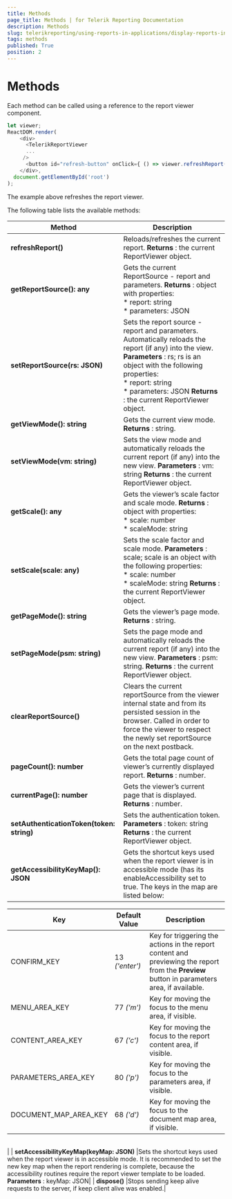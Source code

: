 ```yaml
---
title: Methods
page_title: Methods | for Telerik Reporting Documentation
description: Methods
slug: telerikreporting/using-reports-in-applications/display-reports-in-applications/web-application/react-report-viewer/api-reference/methods
tags: methods
published: True
position: 2
---
```


# Methods



Each method can be called using a reference to the report viewer component.         

    
````JavaScript
let viewer;
ReactDOM.render(
    <div>
      <TelerikReportViewer
      ...
     />
      <button id="refresh-button" onClick={ () => viewer.refreshReport() }>Refresh</button>
    </div>,
  document.getElementById('root')
);
````

The example above refreshes the report viewer.         

The following table lists the available methods:         

|  __Method__ |  __Description__ |
| ------ | ------ |
| __refreshReport()__ |Reloads/refreshes the current report. __Returns__ : the current ReportViewer object.|
| __getReportSource(): any__ |Gets the current ReportSource - report and parameters. __Returns__ : object with properties:<br/>* report: string<br/>* parameters: JSON|
| __setReportSource(rs: JSON)__ |Sets the report source - report and parameters. Automatically reloads the report (if any) into the view. __Parameters__ : rs; rs is an object with the following properties:<br/>* report: string<br/>* parameters: JSON __Returns__ : the current ReportViewer object.|
| __getViewMode(): string__ |Gets the current view mode. __Returns__ : string.|
| __setViewMode(vm: string)__ |Sets the view mode and automatically reloads the current report (if any) into the new view. __Parameters__ : vm: string __Returns__ : the current ReportViewer object.|
| __getScale(): any__ |Gets the viewer’s scale factor and scale mode. __Returns__ : object with properties:<br/>* scale: number<br/>* scaleMode: string|
| __setScale(scale: any)__ |Sets the scale factor and scale mode. __Parameters__ : scale; scale is an object with the following properties:<br/>* scale: number<br/>* scaleMode: string __Returns__ : the current ReportViewer object.|
| __getPageMode(): string__ |Gets the viewer’s page mode. __Returns__ : string.|
| __setPageMode(psm: string)__ |Sets the page mode and automatically reloads the current report (if any) into the new view. __Parameters__ : psm: string. __Returns__ : the current ReportViewer object.|
| __clearReportSource()__ |Clears the current reportSource from the viewer internal state and from its persisted session in the browser.                 Called in order to force the viewer to respect the newly set reportSource on the next postback.|
| __pageCount(): number__ |Gets the total page count of viewer’s currently displayed report. __Returns__ : number.|
| __currentPage(): number__ |Gets the viewer’s current page that is displayed. __Returns__ : number.|
| __setAuthenticationToken(token: string)__ |Sets the authentication token. __Parameters__ : token: string __Returns__ : the current ReportViewer object.|
| __getAccessibilityKeyMap(): JSON__ |Gets the shortcut keys used when the report viewer is in accessible mode (has its enableAccessibility set to true. The keys in the map are listed below:|

 Key | Default Value | Description |
| ------ | ------ | ------ |
|CONFIRM_KEY|13 *('enter')* |Key for triggering the actions in the report content and previewing the report from the __Preview__ button in parameters area, if available.|
|MENU_AREA_KEY|77 *('m')* |Key for moving the focus to the menu area, if visible.|
|CONTENT_AREA_KEY|67 *('c')* |Key for moving the focus to the report content area, if visible.|
|PARAMETERS_AREA_KEY|80 *('p')* |Key for moving the focus to the parameters area, if visible.|
|DOCUMENT_MAP_AREA_KEY|68 *('d')* |Key for moving the focus to the document map area, if visible.

|   |   |
| ------ | ------ |
|
| __setAccessibilityKeyMap(keyMap: JSON)__ |Sets the shortcut keys used when the report viewer is in accessible mode.                 It is recommended to set the new key map when the report rendering is complete,                 because the accessibility routines require the report viewer template to be loaded. __Parameters__ : keyMap: JSON|
| __dispose()__ |Stops sending keep alive requests to the server, if keep client alive was enabled.|

